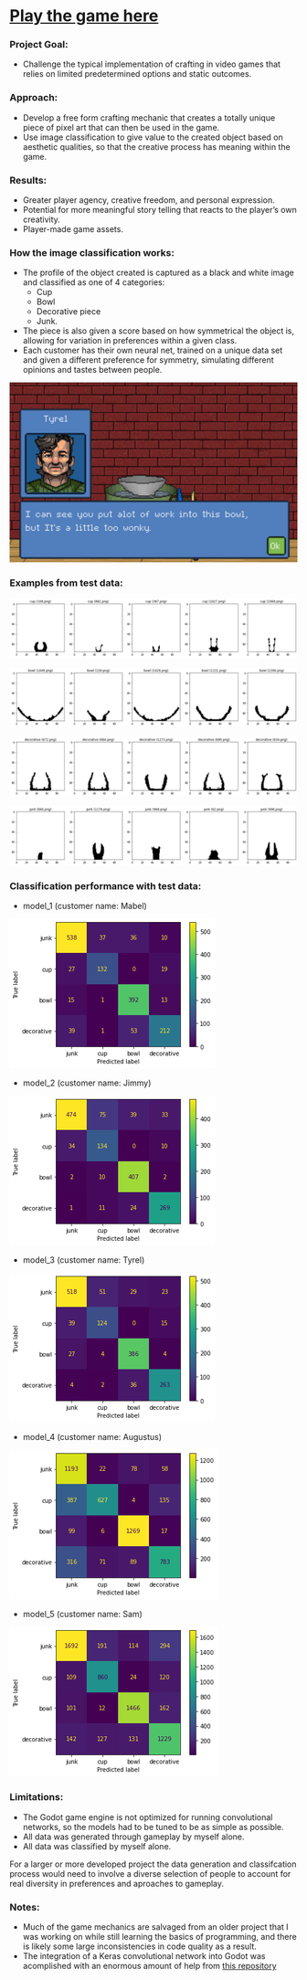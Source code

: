# [Play the game here](https://owenbrush.itch.io/pixel-pottery)

### Project Goal:

* Challenge the typical implementation of crafting in video games that relies on limited predetermined options and static outcomes.

### Approach:

* Develop a free form crafting mechanic that creates a totally unique piece of pixel art that can then be used in the game.
* Use image classification to give value to the created object based on aesthetic qualities, so that the creative process has meaning within the game.	

### Results:
* Greater player agency, creative freedom, and personal expression.
* Potential for more meaningful story telling that reacts to the player’s own creativity.
* Player-made game assets.

### How the image classification works:
* The profile of the object created is captured as a black and white image and classified as one of 4 categories:
  * Cup
  * Bowl
  * Decorative piece
  * Junk.
* The piece is also given a score based on how symmetrical the object is, allowing for variation in preferences within a given class.
* Each customer has their own neural net, trained on a unique data set and given a different preference for symmetry, simulating different opinions and tastes between people.

![Screenshot](/screenshot.png?raw=true "Optional Title")


### Examples from test data:
![Cup class](/pixel_pottery_modelling/graphs/cup_class.png?raw=true "Optional Title")

![Bowl class](/pixel_pottery_modelling/graphs/bowl_class.png?raw=true "Optional Title")

![Decorative class](/pixel_pottery_modelling/graphs/decorative_class.png?raw=true "Optional Title")

![Junk class](/pixel_pottery_modelling/graphs/junk_class.png?raw=true "Optional Title")

### Classification performance with test data:
* model_1 (customer name: Mabel)

![Model_1](/pixel_pottery_modelling/graphs/model_1.png?raw=true "Optional Title")

* model_2 (customer name: Jimmy)

![Model_1](/pixel_pottery_modelling/graphs/model_2.png?raw=true "Optional Title")

* model_3 (customer name: Tyrel)

![Model_1](/pixel_pottery_modelling/graphs/model_3.png?raw=true "Optional Title")

* model_4 (customer name: Augustus)

![Model_1](/pixel_pottery_modelling/graphs/model_4.png?raw=true "Optional Title")

* model_5 (customer name: Sam)

![Model_1](/pixel_pottery_modelling/graphs/model_5.png?raw=true "Optional Title")

### Limitations:
* The Godot game engine is not optimized for running convolutional networks, so the models had to be tuned to be as simple as possible.
* All data was generated through gameplay by myself alone.
* All data was classified by myself alone.

For a larger or more developed project the data generation and classifcation process would need to involve a diverse selection of people to account for real diversity in preferences and aproaches to gameplay.

### Notes:
* Much of the game mechanics are salvaged from an older project that I was working on while still learning the basics of programming, and there is likely some large inconsistencies in code quality as a result.
* The integration of a Keras convolutional network into Godot was acomplished with an enormous amount of help from [this repository](https://github.com/postcode-x/godot-keras)
